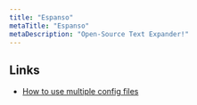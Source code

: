 ```yaml
---
title: "Espanso"
metaTitle: "Espanso"
metaDescription: "Open-Source Text Expander!"
---
```


## Links

- [How to use multiple config files](https://www.reddt.com/r/espanso/comments/e6f9j2/how_to_use_multiple_config_files/)
